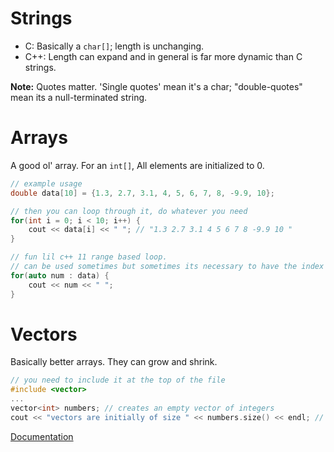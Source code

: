 # Strings
- C: Basically a `char[]`; length is unchanging.
- C++: Length can expand and in general is far more dynamic than C strings.

**Note:** Quotes matter. 'Single quotes' mean it's a char; "double-quotes" mean its a null-terminated string.

# Arrays
A good ol' array. For an `int[]`, All elements are initialized to 0.

```cpp
// example usage
double data[10] = {1.3, 2.7, 3.1, 4, 5, 6, 7, 8, -9.9, 10};

// then you can loop through it, do whatever you need
for(int i = 0; i < 10; i++) {
    cout << data[i] << " "; // "1.3 2.7 3.1 4 5 6 7 8 -9.9 10 "
}

// fun lil c++ 11 range based loop.
// can be used sometimes but sometimes its necessary to have the index of the array
for(auto num : data) {
    cout << num << " ";
}
```

# Vectors
Basically better arrays. They can grow and shrink.
```cpp
// you need to include it at the top of the file
#include <vector>
...
vector<int> numbers; // creates an empty vector of integers
cout << "vectors are initially of size " << numbers.size() << endl; // "vectors are initially of size 0" 

```
[Documentation](https://www.cplusplus.com/reference/vector/)
